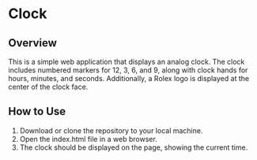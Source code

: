 # Clock

## Overview
This is a simple web application that displays an analog clock. The clock includes numbered markers for 12, 3, 6, and 9, along with clock hands for hours, minutes, and seconds. Additionally, a Rolex logo is displayed at the center of the clock face.

## How to Use
1. Download or clone the repository to your local machine.
2. Open the index.html file in a web browser.
3. The clock should be displayed on the page, showing the current time.
